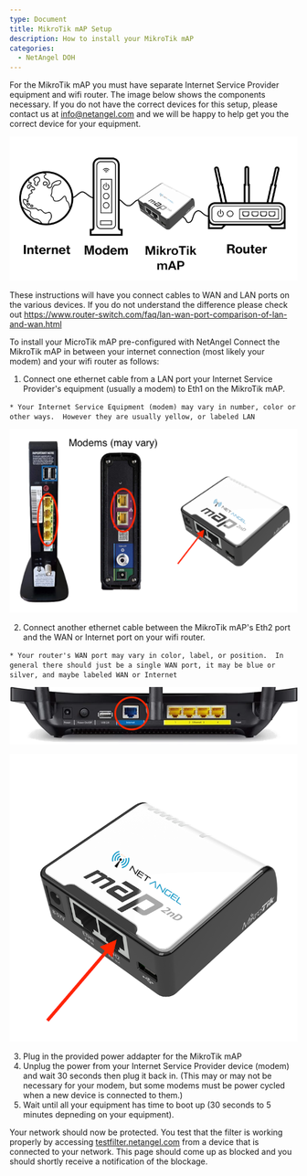 ```yaml
---
type: Document
title: MikroTik mAP Setup
description: How to install your MikroTik mAP
categories:
  - NetAngel DOH
---
```

For the MikroTik mAP you must have separate Internet Service Provider equipment and wifi router.  The image below shows the components necessary.  If you do not have the correct devices for this setup, please contact us at info@netangel.com and we will be happy to help get you the correct device for your equipment.  

![null](/img/uploads/separate-modem-router-with-map.png)

These instructions will have you connect cables to WAN and LAN ports on the various devices.  If you do not understand the difference please check out [https://www.router-switch.com/faq/lan-wan-port-comparison-of-lan-and-wan.html ](https://www.router-switch.com/faq/lan-wan-port-comparison-of-lan-and-wan.html)

To install your MicroTik mAP pre-configured with NetAngel Connect the MikroTik mAP in between your internet connection (most likely your modem) and your wifi router as follows:

1. Connect one ethernet cable from a LAN port your Internet Service Provider's equipment (usually a modem) to Eth1 on the MikroTik mAP.  

  `* Your Internet Service Equipment (modem) may vary in number, color or other ways.  However they are usually yellow, or labeled LAN`

![null](/img/uploads/modems-and-map-reduced.png)

2. Connect another ethernet cable between the MikroTik mAP's Eth2 port and the WAN or Internet port on your wifi router.

`* Your router's WAN port may vary in color, label, or position.  In general there should just be a single WAN port, it may be blue or silver, and maybe labeled WAN or Internet`

![null](/img/uploads/router-wan.png)

![null](/img/uploads/mikrotik_map_back_eth2.png)

3. Plug in the provided power addapter for the MikroTik mAP
4. Unplug the power from your Internet Service Provider device (modem) and wait 30 seconds then plug it back in.  (This may or may not be necessary for your modem, but some modems must be power cycled when a new device is connected to them.)
5. Wait until all your equipment has time to boot up (30 seconds to 5 minutes depneding on your equipment).  

Your network should now be protected.  You test that the filter is working properly by accessing [testfilter.netangel.com](https://testfilter.netangel.com) from a device that is connected to your network.  This page should come up as blocked and you should shortly receive a notification of the blockage.
